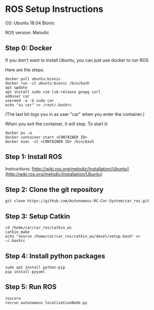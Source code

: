 # ROS Setup Instructions

OS: Ubuntu 18.04 Bionic

ROS version: Melodic

## Step 0: Docker

If you don't want to install Ubuntu, you can just use docker to run ROS

Here are the steps:
```
docker pull ubuntu:bionic
docker run -it ubuntu:bionic /bin/bash
apt update
apt install sudo vim lsb-release gnupg curl
adduser car
usermod -a -G sudo car
echo "su car" >> /root/.bashrc
```
(The last bit logs you in as user "car" when you enter the container.)

When you exit the container, it will stop. To start it:
```
docker ps -a
docker container start <CONTAINER ID>
docker exec -it <CONTAINER ID> /bin/bash
```

## Step 1: Install ROS

Instructions: [http://wiki.ros.org/melodic/Installation/Ubuntu](http://wiki.ros.org/melodic/Installation/Ubuntu)

## Step 2: Clone the git repository

```
git clone https://github.com/Autonomous-RC-Car-System/car_ros.git
```

## Step 3: Setup Catkin

```
cd /home/car/car_ros/catkin_ws
catkin_make
echo "source /home/car/car_ros/catkin_ws/devel/setup.bash" >> ~/.bashrc
```

## Step 4: Install python packages

```
sudo apt install python-pip
pip install pyyaml
```

## Step 5: Run ROS

```
roscore
rosrun autonomous localizationNode.py
```
